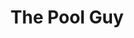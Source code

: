 ---
title: 'The Pool Guy'
episode: 8
pc: 708
written: David Mandel
directed: Andy Ackerman
aired: November 16, 1995
imdb: 'http://www.imdb.com/title/tt0697758/'
wiki: 'https://en.wikipedia.org/wiki/The_Pool_Guy'
taxonomy:
    category:
        - episode
---